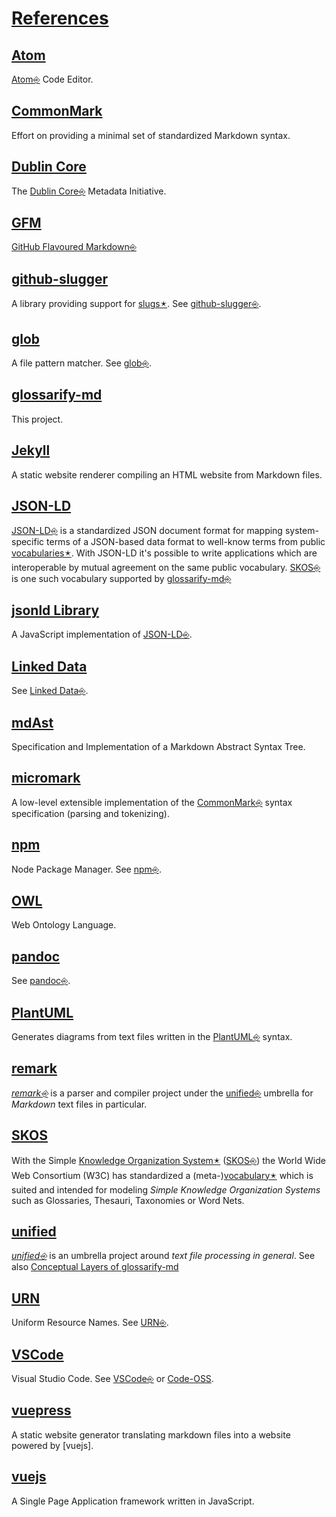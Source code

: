 # [References](#references)

## [Atom](#atom)

<!--{"uri": "https://atom.io" }-->

[Atom⎆][1] Code Editor.

## [CommonMark](#commonmark)

<!--{ "uri": "https://commonmark.org" }-->

Effort on providing a minimal set of standardized Markdown syntax.

## [Dublin Core](#dublin-core)

<!--{
    "uri": "http://purl.org/dc/terms/",
    "aliases": "DC, DublinCore, dc:"
}-->

The [Dublin Core⎆][2] Metadata Initiative.

## [GFM](#gfm)

<!--{
    "uri": "https://github.github.com/gfm/",
    "aliases": "GFM, GitHub Flavoured Markdown, GitHub Flavored Markdown"
}-->

[GitHub Flavoured Markdown⎆][3]

## [github-slugger](#github-slugger)

<!--{"uri": "https://npmjs.com/package/github-slugger" }-->

A library providing support for [slugs🟉][4]. See [github-slugger⎆][5].

## [glob](#glob)

<!--{"uri": "https://github.com/isaacs/node-glob#glob-primer" }-->

A file pattern matcher. See [glob⎆][6].

## [glossarify-md](#glossarify-md)

<!--{"uri": "https://github.com/about-code/glossarify-md" }-->

This project.

## [Jekyll](#jekyll)

<!--{"uri": "https://jekyllrb.com" }-->

A static website renderer compiling an HTML website from Markdown files.

## [JSON-LD](#json-ld)

<!--{
    "uri": "https://json-ld.org",
    "aliases": "JSON-LD Spec"
}-->

[JSON-LD⎆][7] is a standardized JSON document format for mapping system-specific terms of a JSON-based data format to well-know terms from public [vocabularies🟉][8]. With JSON-LD it's possible to write applications which are interoperable by mutual agreement on the same public vocabulary. [SKOS⎆][9] is one such vocabulary supported by [glossarify-md⎆][10]

## [jsonld Library](#jsonld-library)

<!--{
    "uri": "https://npmjs.com/package/jsonld",
    "aliases": "jsonld"
}-->

A JavaScript implementation of [JSON-LD⎆][7].

## [Linked Data](#linked-data)

<!--{
    "uri": "https://www.w3.org/standards/semanticweb/ontology",
    "aliases": "LD"
}-->

See [Linked Data⎆][11].

## [mdAst](#mdast)

<!--{
    "uri": "https://github.com/syntax-tree/mdast",
    "aliases": "mdAST, mdast"
}-->

Specification and Implementation of a Markdown Abstract Syntax Tree.

## [micromark](#micromark)

<!--{"uri": "https://github.com/micromark/" }-->

A low-level extensible implementation of the [CommonMark⎆][12] syntax specification (parsing and tokenizing).

## [npm](#npm)

<!-- {"uri": "https://npmjs.com"}-->

Node Package Manager. See [npm⎆][13].

## [OWL](#owl)

<!--{"uri": "https://www.w3.org/TR/2012/REC-owl2-overview-20121211/" }-->

Web Ontology Language.

## [pandoc](#pandoc)

<!--{"uri": "https://pandoc.org" }-->

See [pandoc⎆][14].

## [PlantUML](#plantuml)

<!--{"uri": "https://plantuml.com" }-->

Generates diagrams from text files written in the [PlantUML⎆][15] syntax.

## [remark](#remark)

<!--{"uri": "https://github.com/remarkjs/remark" }-->

*[remark⎆][16]* is a parser and compiler project under the [unified⎆][17] umbrella for *Markdown* text files in particular.

## [SKOS](#skos)

<!--{ "uri": "http://w3.org/skos/" }-->

With the Simple [Knowledge Organization System🟉][18] ([SKOS⎆][9]) the World Wide Web Consortium (W3C) has standardized a (meta-)[vocabulary🟉][8] which is suited and intended for modeling *Simple Knowledge Organization Systems* such as Glossaries, Thesauri, Taxonomies or Word Nets.

## [unified](#unified)

<!--{ "uri": "https://unifiedjs.com" }-->

*[unified⎆][17]* is an umbrella project around *text file processing in general*. See also [Conceptual Layers of glossarify-md][19]

## [URN](#urn)

<!--{ "uri": "https://www.iana.org/assignments/urn-namespaces/urn-namespaces.xhtml" }-->

Uniform Resource Names. See [URN⎆][20].

## [VSCode](#vscode)

<!--{ "uri": "https://code.visualstudio.com" }-->

[Code-OSS]: https://github.com/microsoft/vscode

Visual Studio Code. See [VSCode⎆][21] or [Code-OSS].

## [vuepress](#vuepress)

<!--{"uri": "https://vuepress.vuejs.org" }-->

A static website generator translating markdown files into a website powered by \[vuejs].

## [vuejs](#vuejs)

<!--{"uri": "https://vuejs.org" }-->

A Single Page Application framework written in JavaScript.

[1]: https://atom.io "Atom Code Editor."

[2]: http://purl.org/dc/terms/ "The Dublin Core Metadata Initiative."

[3]: https://github.github.com/gfm/ "GitHub Flavoured Markdown"

[4]: ./glossary.md#slug "A slug is a URL-friendly identifier that can be used within URL fragments to address headings / sections on a page."

[5]: https://npmjs.com/package/github-slugger "A library providing support for slugs."

[6]: https://github.com/isaacs/node-glob#glob-primer "A file pattern matcher."

[7]: https://json-ld.org "JSON-LD is a standardized JSON document format for mapping system-specific terms of a JSON-based data format to well-know terms from public vocabularies."

[8]: ./glossary.md#vocabulary "A collection of terms which is uniquely identifiable."

[9]: http://w3.org/skos/ "With the Simple Knowledge Organization System (SKOS) the World Wide Web Consortium (W3C) has standardized a (meta-)vocabulary which is suited and intended for modeling Simple Knowledge Organization Systems such as Glossaries, Thesauri, Taxonomies or Word Nets."

[10]: https://github.com/about-code/glossarify-md "This project."

[11]: https://www.w3.org/standards/semanticweb/ontology "See Linked Data."

[12]: https://commonmark.org "Effort on providing a minimal set of standardized Markdown syntax."

[13]: references.md#npm "Node Package Manager."

[14]: https://pandoc.org "See pandoc."

[15]: https://plantuml.com "Generates diagrams from text files written in the PlantUML syntax."

[16]: https://github.com/remarkjs/remark "remark is a parser and compiler project under the unified umbrella for Markdown text files in particular."

[17]: https://unifiedjs.com "unified is an umbrella project around text file processing in general."

[18]: ./glossary.md#kos---knowledge-organization-systems "Glossaries are considered a kind of Knowledge Organisation System (KOS) which organizes knowledge as a list of terms and term definitions."

[19]: ./conceptual-layers.md

[20]: https://www.iana.org/assignments/urn-namespaces/urn-namespaces.xhtml "Uniform Resource Names."

[21]: https://code.visualstudio.com "Visual Studio Code."

